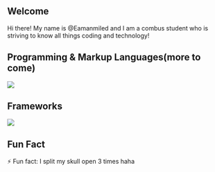 ## Welcome

Hi there! My name is @Eamanmiled and I am a combus student who is striving to know all things coding and technology!

## Programming & Markup Languages(more to come)

<p align="left">
  <a href="https://skillicons.dev">
    <img src="https://skillicons.dev/icons?i=bash,c,css,html,java,js,mysql,py" />
  </a>
</p>

## Frameworks

<p align="left">
  <a href="https://skillicons.dev">
    <img src="https://skillicons.dev/icons?i=bootstrap,react,django" />
  </a>
</p>

## Fun Fact

⚡ Fun fact: I split my skull open 3 times haha

<!---
Eamanmiled/Eamanmiled is a ✨ special ✨ repository because its `README.md` (this file) appears on your GitHub profile.
You can click the Preview link to take a look at your changes.
--->
